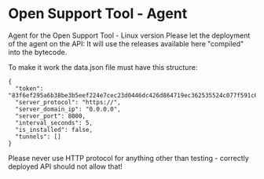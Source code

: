 # Open Support Tool - Agent

Agent for the Open Support Tool - Linux version
Please let the deployment of the agent on the API: It will use the releases available here "compiled" into the bytecode.

To make it work the data.json file must have this structure:
```
{
  "token": "83f6ef295a6b38be3b5eef224e7cec23d0446dc426d864719ec362535524c077f591c64cdfe85401080882f152",
  "server_protocol": "https://",
  "server_domain_ip": "0.0.0.0",
  "server_port": 8000,
  "interval_seconds": 5,
  "is_installed": false,
  "tunnels": []
}
```

Please never use HTTP protocol for anything other than testing - correctly deployed API should not allow that!